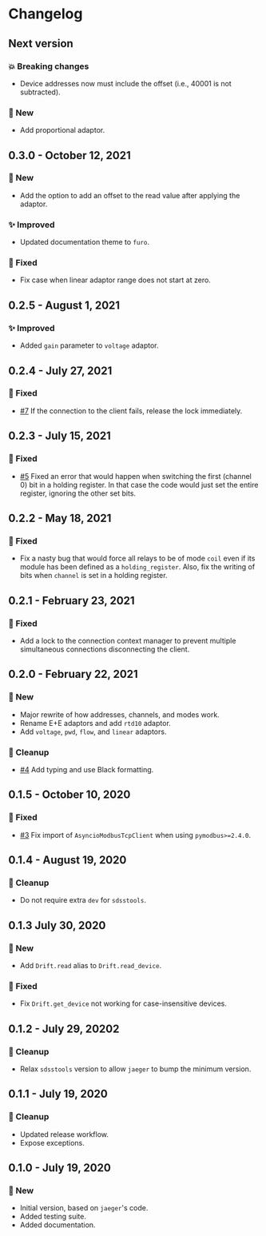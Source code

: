 # Changelog

## Next version

### 💥 Breaking changes

* Device addresses now must include the offset (i.e., 40001 is not subtracted).

### 🚀 New

* Add proportional adaptor.


## 0.3.0 - October 12, 2021

### 🚀 New

* Add the option to add an offset to the read value after applying the adaptor.

### ✨ Improved

* Updated documentation theme to ``furo``.

### 🔧 Fixed

* Fix case when linear adaptor range does not start at zero.


## 0.2.5 - August 1, 2021

### ✨ Improved

* Added `gain` parameter to `voltage` adaptor.


## 0.2.4 - July 27, 2021

### 🔧 Fixed

* [#7](https://github.com/sdss/drift/issues/7) If the connection to the client fails, release the lock immediately.


## 0.2.3 - July 15, 2021

### 🔧 Fixed

* [#5](https://github.com/sdss/drift/issues/5) Fixed an error that would happen when switching the first (channel 0) bit in a holding register. In that case the code would just set the entire register, ignoring the other set bits.


## 0.2.2 - May 18, 2021

### 🔧 Fixed

* Fix a nasty bug that would force all relays to be of mode `coil` even if its module has been defined as a `holding_register`. Also, fix the writing of bits when `channel` is set in a holding register.


## 0.2.1 - February 23, 2021

### 🔧 Fixed

* Add a lock to the connection context manager to prevent multiple simultaneous connections disconnecting the client.


## 0.2.0 - February 22, 2021

### 🚀 New

* Major rewrite of how addresses, channels, and modes work.
* Rename E+E adaptors and add `rtd10` adaptor.
* Add `voltage`, `pwd`, `flow`, and `linear` adaptors.

### 🔧 Cleanup

* [#4](https://github.com/sdss/drift/issues/4) Add typing and use Black formatting.


## 0.1.5 - October 10, 2020

### 🔧 Fixed

* [#3](https://github.com/sdss/drift/issues/3) Fix import of `AsyncioModbusTcpClient` when using `pymodbus>=2.4.0`.


## 0.1.4 - August 19, 2020

### 🔧 Cleanup

* Do not require extra `dev` for `sdsstools`.


## 0.1.3 July 30, 2020

### 🚀 New

* Add `Drift.read` alias to `Drift.read_device`.

### 🔧 Fixed

* Fix `Drift.get_device` not working for case-insensitive devices.


## 0.1.2 - July 29, 20202

### 🔧 Cleanup

* Relax `sdsstools` version to allow `jaeger` to bump the minimum version.


## 0.1.1 - July 19, 2020

### 🔧 Cleanup

* Updated release workflow.
* Expose exceptions.


## 0.1.0 - July 19, 2020

### 🚀 New

* Initial version, based on `jaeger`'s code.
* Added testing suite.
* Added documentation.
